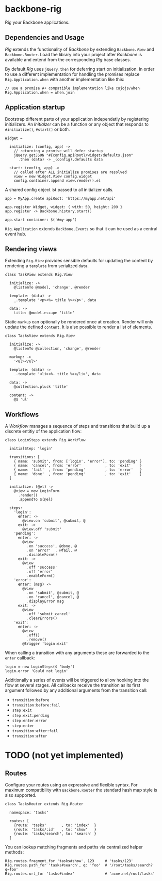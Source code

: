 # backbone-rig

Rig your Backbone applications.

## Dependencies and Usage

*Rig* extends the functionality of *Backbone* by extending `Backbone.View` and
`Backbone.Router`. Load the library into your project after *Backbone* is
available and extend from the corresponding *Rig* base classes.

By default *Rig* uses `jQuery.then` for deferring start on initialization. In
order to use a different implementation for handling the promises replace
`Rig.Application.when` with another implementation like this:

    // use a promise A+ compatible implementation like cujojs/when
    Rig.Application.when = when.join



## Application startup

Bootstrap different parts of your application independetly by registering
initializers. An *Initialzer* can be a function or any object that responds to
`#initialize()`, `#start()` or both.

    Widget =

      initialize: (config, app) ->
        // returning a promise will defer startup
        jQuery.getJSON "#{config.apiRoot}/widget/defaults.json"
          .then (data) -> _(config).defaults data

      start: (config, app) ->
        // called after ALL initialize promises are resolved
        view = new Widget.View config.widget
        config.container.append view.render().el


A shared config object ist passed to all initializer calls.

    app = MyApp.create apiRoot: 'https://myapp.net/api'

    app.register Widget, widget: { with: 50, height: 200 }
    app.register -> Backbone.history.start()

    app.start container: $('#my-app')


`Rig.Application` extends `Backbone.Events` so that it can be used as a central
event hub.



## Rendering views

Extending `Rig.View` provides sensible defaults for updating the content by
rendering a `template` from serialized `data`.

    class TaskView extends Rig.View

      initialize: ->
        @listenTo @model, 'change', @render

      template: (data) ->
        _.template '<p><%= title %></p>', data

      data: ->
        title: @model.escape 'title'


Static `markup` can optionally be rendered once at creation. Render will only
update the defined `content`. It is also possible to render a list of elements.

    class TasksView extends Rig.View

      initialize: ->
        @listenTo @collection, 'change', @render

      markup: ->
        '<ul></ul>'

      template: (data) ->
        _.template '<li><%- title %></li>', data

      data: ->
        @collection.pluck 'title'

      content: ->
        @$ 'ul'



## Workflows

A *Workflow* manages a sequence of steps and transitions that build up a
discrete entitiy of the application flow:

    class LoginSteps extends Rig.Workflow

      initialStep: 'login'

      transitions: [
        { name: 'submit', from: ['login', 'error'], to: 'pending' }
        { name: 'cancel', from: 'error'           , to: 'exit'    }
        { name: 'fail'  , from: 'pending'         , to: 'error'   }
        { name: 'done'  , from: 'pending'         , to: 'exit'    }
      ]

      initialize: (@el) ->
        @view = new LoginForm
          .render()
          .appendTo $(@el)

      steps:
        'login':
          enter: ->
            @view.on 'submit', @submit, @
          exit: ->
            @view.off 'submit'
        'pending':
          enter: ->
            @view
              .on 'success', @done, @
              .on 'error'  , @fail, @
              .disableForm()
          exit: ->
            @view
              .off 'success'
              .off 'error'
              .enableForm()
        'error':
          enter: (msg) ->
            @view
              .on 'submit', @submit, @
              .on 'cancel', @cancel, @
              .displayError msg
          exit: ->
            @view
              .off 'submit cancel'
              .clearErrors()
        'exit':
          enter: ->
            @view
              .off()
              .remove()
            @trigger 'login:exit'


When calling a transition with any arguments these are forwarded to the `enter`
callback:

    login = new LoginSteps($ 'body')
    login.error 'Could not login'


Additionally a series of events will be triggered to allow hooking into the
flow at several stages. All callbacks receive the transition as its first
argument followed by any additional arguments from the transition call:

+ `transition:before`
+ `transition:before:fail`
+ `step:exit`
+ `step:exit:pending`
+ `step:enter:error`
+ `step:enter`
+ `transition:after:fail`
+ `transition:after`



# TODO (not yet implemented)

## Routes

Configure your routes using an expressive and flexible syntax. For maximum
compatibility with `Backbone.Router` the standard hash map style is also
supported.

    class TasksRouter extends Rig.Router

      namespace: 'tasks'

      routes: [
        {route: 'tasks'       , to: 'index'  }
        {route: 'tasks/:id'   , to: 'show'   }
        {route: 'tasks/search', to: 'search' }
      ]


You can lookup matching fragments and paths via centralized helper methods:

    Rig.routes.fragment_for 'tasks#show', 123     # 'tasks/123'
    Rig.routes.path_for 'tasks#search', q: 'foo'  # '/root/tasks/search?q=foo'
    Rig.routes.url_for 'tasks#index'              # 'acme.net/root/tasks'
